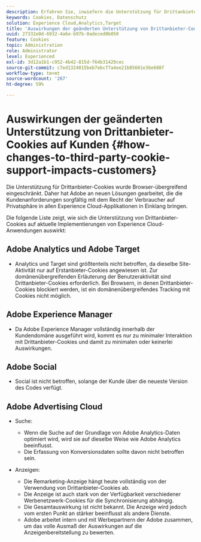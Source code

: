 ```yaml
---
description: Erfahren Sie, inwiefern die Unterstützung für Drittanbieter-Cookies in Browsern immer mehr eingeschränkt wird.
keywords: Cookies, Datenschutz
solution: Experience Cloud,Analytics,Target
title: 'Auswirkungen der geänderten Unterstützung von Drittanbieter-Cookies auf Kunden  '
uuid: 27332e0d-6932-4a6e-b97b-0adeced0b050
feature: Cookies
topic: Administration
role: Administrator
level: Experienced
exl-id: 3d12a1b1-c952-4b42-815d-f64b31429cec
source-git-commit: c7ed1324015beb7ebcf7a4ee21b05601e36e608f
workflow-type: tm+mt
source-wordcount: '267'
ht-degree: 59%

---
```


# Auswirkungen der geänderten Unterstützung von Drittanbieter-Cookies auf Kunden {#how-changes-to-third-party-cookie-support-impacts-customers}

Die Unterstützung für Drittanbieter-Cookies wurde Browser-übergreifend eingeschränkt. Daher hat Adobe an neuen Lösungen gearbeitet, die die Kundenanforderungen sorgfältig mit dem Recht der Verbraucher auf Privatsphäre in allen Experience Cloud-Applikationen in Einklang bringen.

Die folgende Liste zeigt, wie sich die Unterstützung von Drittanbieter-Cookies auf aktuelle Implementierungen von Experience Cloud-Anwendungen auswirkt:

## Adobe Analytics und Adobe Target

* Analytics und Target sind größtenteils nicht betroffen, da dieselbe Site-Aktivität nur auf Erstanbieter-Cookies angewiesen ist. Zur domänenübergreifenden Erläuterung der Benutzeraktivität sind Drittanbieter-Cookies erforderlich. Bei Browsern, in denen Drittanbieter-Cookies blockiert werden, ist ein domänenübergreifendes Tracking mit Cookies nicht möglich.

## Adobe Experience Manager

* Da Adobe Experience Manager vollständig innerhalb der Kundendomäne ausgeführt wird, kommt es nur zu minimaler Interaktion mit Drittanbieter-Cookies und damit zu minimalen oder keinerlei Auswirkungen.

## Adobe Social

* Social ist nicht betroffen, solange der Kunde über die neueste Version des Codes verfügt.

## Adobe Advertising Cloud

* Suche:

   * Wenn die Suche auf der Grundlage von Adobe Analytics-Daten optimiert wird, wird sie auf dieselbe Weise wie Adobe Analytics beeinflusst.
   * Die Erfassung von Konversionsdaten sollte davon nicht betroffen sein.

* Anzeigen:

   * Die Remarketing-Anzeige hängt heute vollständig von der Verwendung von Drittanbieter-Cookies ab.
   * Die Anzeige ist auch stark von der Verfügbarkeit verschiedener Werbenetzwerk-Cookies für die Synchronisierung abhängig.
   * Die Gesamtauswirkung ist nicht bekannt. Die Anzeige wird jedoch vom ersten Punkt an stärker beeinflusst als andere Dienste.
   * Adobe arbeitet intern und mit Werbepartnern der Adobe zusammen, um das volle Ausmaß der Auswirkungen auf die Anzeigenbereitstellung zu bewerten.
